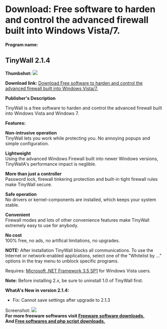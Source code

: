 # Download: Free software to harden and control the advanced firewall built into Windows Vista/7.

**Program name:**

## TinyWall 2.1.4

  
**Thumbshot:** ![](http://www.freewarefiles.com/screenshot/tinywall_md.jpg)   
  
**Download link:** [Download Free software to harden and control the advanced firewall built into Windows Vista/7.](http://freesoftwares.boysofts.com/TinyWall_program_73717.html)  
  


**Publisher's Description**  
  


TinyWall is a free software to harden and control the advanced firewall built into Windows Vista and Windows 7. 

**Features:**

**Non-intrusive operation**  
TinyWall lets you work while protecting you. No annoying popups and simple configuration.

**Lightweight**  
Using the advanced Windows Firewall built into newer Windows versions, TinyWallA's performance impact is neglible.

**More than just a controller**  
Password lock, firewall tinkering protection and built-in tight firewall rules make TinyWall secure.

**Safe operation**  
No drivers or kernel-components are installed, which keeps your system stable.

**Convenient**  
Firewall modes and lots of other convenience features make TinyWall extremely easy to use for anybody.

**No cost**  
100% free, no ads, no artifical limitations, no upgrades.

**NOTE:** After installation TinyWall blocks all communications. To use the Internet or network-enabled applications, select one of the "Whitelist by ..." options in the tray menu to unblock specific programs.

Requires: [Microsoft .NET Framework 3.5 SP1](http://www.freewarefiles.com/Microsoft-NET-Framework-3_program_31320.html) for Windows Vista users.

**Note:** Before installing 2.x, be sure to uninstall 1.0 of TinyWall first.

**WhatA's New in version 2.1.4:**

  * Fix: Cannot save settings after upgrade to 2.1.3 

  
  
Screenshot: ![](http://www.freewarefiles.com/screenshot/tinywall.jpg)   
**For more freeware softwares visit [Freeware software downloads.](http://freesoftwares.boysofts.com/)**   
**And [Free softwares and php script downloads.](http://www.boysofts.com/)**
